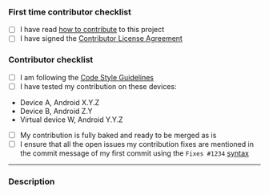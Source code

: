 <!-- You can remove this first section if you have contributed before -->
### First time contributor checklist
<!-- replace the empty checkboxes [ ] below with checked ones [x] accordingly -->
- [ ] I have read [how to contribute](https://github.com/Signal-unofficial/Signal-Android/blob/main/CONTRIBUTING.md) to this project
- [ ] I have signed the [Contributor License Agreement](https://signal.org/cla/)

### Contributor checklist
<!-- replace the empty checkboxes [ ] below with checked ones [x] accordingly -->
- [ ] I am following the [Code Style Guidelines](https://github.com/Signal-unofficial/Signal-Android/wiki/Code-Style-Guidelines)
- [ ] I have tested my contribution on these devices:
 * Device A, Android X.Y.Z
 * Device B, Android Z.Y
 * Virtual device W, Android Y.Y.Z
- [ ] My contribution is fully baked and ready to be merged as is
- [ ] I ensure that all the open issues my contribution fixes are mentioned in the commit message of my first commit using the `Fixes #1234` [syntax](https://help.github.com/articles/closing-issues-via-commit-messages/)

----------

### Description
<!--
Describe briefly what your pull request proposes to fix. Especially if you have more than one commit, it is helpful to give a summary of what your contribution as a whole is trying to solve.
Also, please describe shortly how you tested that your fix actually works.
-->
